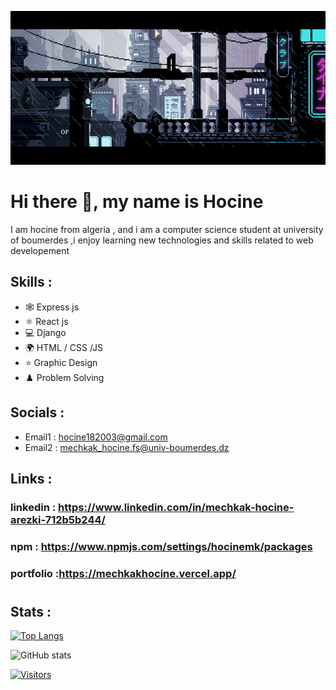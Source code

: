 ![I am GitHub Readme Generator's creator](https://raw.githubusercontent.com/hocineMK03/hocineMK03/main/banner.gif)

# Hi there 👋, my name is Hocine

I am hocine from algeria , and i am a computer science student at university of boumerdes ,i enjoy learning new technologies and skills related to web developement

## Skills : 
* 🕸️ Express js
* ⚛️ React js
* 💻 Django
* 🌍 HTML / CSS /JS
* ⭐ Graphic Design
* ♟️ Problem Solving

## Socials :
* Email1 : hocine182003@gmail.com
* Email2 :
mechkak_hocine.fs@univ-boumerdes.dz
## Links :
### linkedin : https://www.linkedin.com/in/mechkak-hocine-arezki-712b5b244/
### npm : https://www.npmjs.com/settings/hocinemk/packages
### portfolio :https://mechkakhocine.vercel.app/
#
## Stats :
[![Top Langs](https://github-readme-stats.vercel.app/api/top-langs/?username=hocineMK03)](https://github.com/anuraghazra/github-readme-stats)

![GitHub stats](https://github-readme-stats.vercel.app/api?username=hocineMK03&show_icons=true)  

[![Visitors](https://api.visitorbadge.io/api/visitors?path=hocienMK03&label=VISITORS&countColor=%23263759&style=flat)](https://visitorbadge.io/status?path=hocienMK03)


